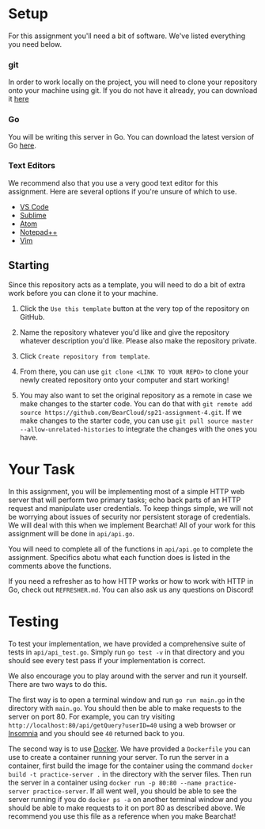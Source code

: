 # Setup

For this assignment you'll need a bit of software. We've listed everything you need below.

### git

In order to work locally on the project, you will need to clone your repository onto your machine using git. If you do not have it already, you can download it [here](https://git-scm.com/downloads)

### Go

You will be writing this server in Go. You can download the latest version of Go [here](https://golang.org/dl/).

### Text Editors

We recommend also that you use a very good text editor for this assignment. Here are several options if you're unsure of which to use.

 - [VS Code](https://code.visualstudio.com/download)
 - [Sublime](https://www.sublimetext.com/3)
 - [Atom](https://atom.io/)
 - [Notepad++](https://notepad-plus-plus.org/downloads/)
 - [Vim](https://www.vim.org/download.php)

## Starting

Since this repository acts as a template, you will need to do a bit of extra work before you can clone it to your machine.

1. Click the `Use this template` button at the very top of the repository on GitHub.

2. Name the repository whatever you'd like and give the repository whatever description you'd like. Please also make the repository private.

3. Click `Create repository from template`.

4. From there, you can use `git clone <LINK TO YOUR REPO>` to clone your newly created repository onto your computer and start working!

5. You may also want to set the original repository as a remote in case we make changes to the starter code. You can do that with `git remote add source https://github.com/BearCloud/sp21-assignment-4.git`. If we make changes to the starter code, you can use `git pull source master --allow-unrelated-histories` to integrate the changes with the ones you have.

# Your Task

In this assignment, you will be implementing most of a simple HTTP web server that will perform two primary tasks; echo back parts of an HTTP request and manipulate user credentials. To keep things simple, we will not be worrying about issues of security nor persistent storage of credentials. We will deal with this when we implement Bearchat! All of your work for this assignment will be done in `api/api.go`.

You will need to complete all of the functions in `api/api.go` to complete the assignment. Specifics abotu what each function does is listed in the comments above the functions.

If you need a refresher as to how HTTP works or how to work with HTTP in Go, check out `REFRESHER.md`. You can also ask us any questions on Discord!

# Testing

To test your implementation, we have provided a comprehensive suite of tests in `api/api_test.go`. Simply run `go test -v` in that directory and you should see every test pass if your implementation is correct.

We also encourage you to play around with the server and run it yourself. There are two ways to do this. 

The first way is to open a terminal window and run `go run main.go` in the directory with `main.go`. You should then be able to make requests to the server on port 80. For example, you can try visiting `http://localhost:80/api/getQuery?userID=40` using a web browser or [Insomnia](https://insomnia.rest/products/insomnia) and you should see `40` returned back to you.

The second way is to use [Docker](https://www.docker.com/products/docker-desktop). We have provided a `Dockerfile` you can use to create a container running your server. To run the server in a container, first build the image for the container using the command `docker build -t practice-server .` in the directory with the server files. Then run the server in a container using `docker run -p 80:80 --name practice-server practice-server`. If all went well, you should be able to see the server running if you do `docker ps -a` on another terminal window and you should be able to make requests to it on port 80 as described above. We recommend you use this file as a reference when you make Bearchat!